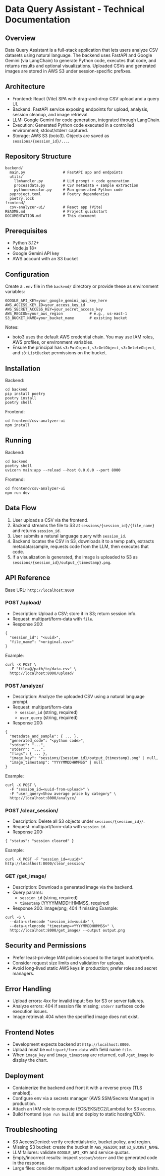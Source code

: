 # Data Query Assistant - Technical Documentation

## Overview
Data Query Assistant is a full-stack application that lets users analyze CSV datasets using natural language. The backend uses FastAPI and Google Gemini (via LangChain) to generate Python code, executes that code, and returns results and optional visualizations. Uploaded CSVs and generated images are stored in AWS S3 under session-specific prefixes.

## Architecture
- Frontend: React (Vite) SPA with drag-and-drop CSV upload and a query UI.
- Backend: FastAPI service exposing endpoints for upload, analysis, session cleanup, and image retrieval.
- LLM: Google Gemini for code generation, integrated through LangChain.
- Execution: Generated Python code executed in a controlled environment; stdout/stderr captured.
- Storage: AWS S3 (boto3). Objects are saved as `sessions/{session_id}/...`.

## Repository Structure
```
backend/
  main.py                 # FastAPI app and endpoints
  utils/
    llmhandler.py         # LLM prompt + code generation
    processdata.py        # CSV metadata + sample extraction
    pythonexecutor.py     # Run generated Python code
  pyproject.toml          # Poetry dependencies
  poetry.lock
frontend/
  csv-analyzer-ui/        # React app (Vite)
README.md                 # Project quickstart
DOCUMENTATION.md          # This document
```

## Prerequisites
- Python 3.12+
- Node.js 18+
- Google Gemini API key
- AWS account with an S3 bucket

## Configuration
Create a `.env` file in the `backend/` directory or provide these as environment variables:
```
GOOGLE_API_KEY=your_google_gemini_api_key_here
AWS_ACCESS_KEY_ID=your_access_key_id
AWS_SECRET_ACCESS_KEY=your_secret_access_key
AWS_REGION=your_aws_region            # e.g., us-east-1
S3_BUCKET_NAME=your_bucket_name       # existing bucket
```
Notes:
- boto3 uses the default AWS credential chain. You may use IAM roles, AWS profiles, or environment variables.
- Ensure the principal has `s3:PutObject`, `s3:GetObject`, `s3:DeleteObject`, and `s3:ListBucket` permissions on the bucket.

## Installation
Backend:
```
cd backend
pip install poetry
poetry install
poetry shell
```
Frontend:
```
cd frontend/csv-analyzer-ui
npm install
```

## Running
Backend:
```
cd backend
poetry shell
uvicorn main:app --reload --host 0.0.0.0 --port 8000
```
Frontend:
```
cd frontend/csv-analyzer-ui
npm run dev
```

## Data Flow
1. User uploads a CSV via the frontend.
2. Backend streams the file to S3 at `sessions/{session_id}/{file_name}` and returns `session_id`.
3. User submits a natural language query with `session_id`.
4. Backend locates the CSV in S3, downloads it to a temp path, extracts metadata/sample, requests code from the LLM, then executes that code.
5. If a visualization is generated, the image is uploaded to S3 as `sessions/{session_id}/output_{timestamp}.png`.

## API Reference
Base URL: `http://localhost:8000`

### POST /upload/
- Description: Upload a CSV; store it in S3; return session info.
- Request: multipart/form-data with `file`.
- Response 200:
```
{
  "session_id": "<uuid>",
  "file_name": "<original.csv>"
}
```
Example:
```
curl -X POST \
  -F "file=@/path/to/data.csv" \
  http://localhost:8000/upload/
```

### POST /analyze/
- Description: Analyze the uploaded CSV using a natural language prompt.
- Request: multipart/form-data
  - `session_id` (string, required)
  - `user_query` (string, required)
- Response 200:
```
{
  "metadata_and_sample": { ... },
  "generated_code": "<python code>",
  "stdout": "...",
  "stderr": "...",
  "flags": { ... },
  "image_key": "sessions/{session_id}/output_{timestamp}.png" | null,
  "image_timestamp": "YYYYMMDDHHMMSS" | null
}
```
Example:
```
curl -X POST \
  -F "session_id=<uuid-from-upload>" \
  -F "user_query=Show average price by category" \
  http://localhost:8000/analyze/
```

### POST /clear_session/
- Description: Delete all S3 objects under `sessions/{session_id}/`.
- Request: multipart/form-data with `session_id`.
- Response 200:
```
{ "status": "session cleared" }
```
Example:
```
curl -X POST -F "session_id=<uuid>" http://localhost:8000/clear_session/
```

### GET /get_image/
- Description: Download a generated image via the backend.
- Query params:
  - `session_id` (string, required)
  - `timestamp` (YYYYMMDDHHMMSS, required)
- Response 200: image/png; 404 if missing
Example:
```
curl -G \
  --data-urlencode "session_id=<uuid>" \
  --data-urlencode "timestamp=<YYYYMMDDHHMMSS>" \
  http://localhost:8000/get_image/ --output output.png
```

## Security and Permissions
- Prefer least-privilege IAM policies scoped to the target bucket/prefix.
- Consider request size limits and validation for uploads.
- Avoid long-lived static AWS keys in production; prefer roles and secret managers.

## Error Handling
- Upload errors: 4xx for invalid input; 5xx for S3 or server failures.
- Analyze errors: 404 if session file missing; `stderr` surfaces code execution issues.
- Image retrieval: 404 when the specified image does not exist.

## Frontend Notes
- Development expects backend at `http://localhost:8000`.
- Upload must be `multipart/form-data` with field name `file`.
- When `image_key` and `image_timestamp` are returned, call `/get_image` to display the chart.

## Deployment
- Containerize the backend and front it with a reverse proxy (TLS enabled).
- Configure env via a secrets manager (AWS SSM/Secrets Manager) in production.
- Attach an IAM role to compute (ECS/EKS/EC2/Lambda) for S3 access.
- Build frontend (`npm run build`) and deploy to static hosting/CDN.

## Troubleshooting
- S3 AccessDenied: verify credentials/role, bucket policy, and region.
- Missing S3 bucket: create the bucket in `AWS_REGION`; set `S3_BUCKET_NAME`.
- LLM failures: validate `GOOGLE_API_KEY` and service quotas.
- Empty/incorrect results: inspect `stdout`/`stderr` and the generated code in the response.
- Large files: consider multipart upload and server/proxy body size limits.


